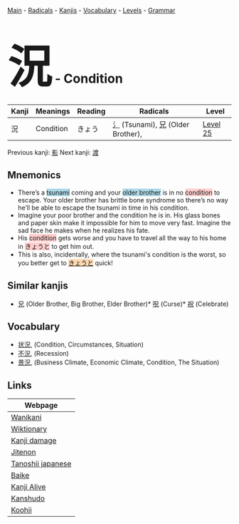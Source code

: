 <style> bigfont {font-size: 100px}</style>
[Main](../index.md) -
[Radicals](../radicals.md) -
[Kanjis](../kanjis.md) -
[Vocabulary](../vocabulary.md) -
[Levels](../levels.md) -
[Grammar](../grammar.md)
# <bigfont> 況</bigfont> - Condition 

| Kanji | Meanings | Reading | Radicals | Level |
| --- | --- | --- | --- | --- |
| 況 | Condition | きょう | [氵](../radicals/氵.md) (Tsunami), [兄](../radicals/兄.md) (Older Brother),  | [Level 25](../levels/wk_level25.md) |

Previous kanji: [影](影.md) Next kanji: [渡](渡.md) 

## Mnemonics
 * There’s a <span style="background-color:#ADD8E6"> tsunami</span> coming and your <span style="background-color:#ADD8E6"> older brother</span> is in no <span style="background-color:#ffcccb"> condition</span> to escape. Your older brother has brittle bone syndrome so there’s no way he’ll be able to escape the tsunami in time in his condition.
* Imagine your poor brother and the condition he is in. His glass bones and paper skin make it impossible for him to move very fast. Imagine the sad face he makes when he realizes his fate.
* His <span style="background-color:#ffcccb"> condition</span> gets worse and you have to travel all the way to his home in <span style="background-color:#ffcccb"> きょうと</span> to get him out.
* This is also, incidentally, where the tsunami's condition is the worst, so you better get to <span style="background-color:#fed8b1"> [きょうと](https://jisho.org/search/きょうと)</span> quick!


## Similar kanjis
 * [兄](兄.md) (Older Brother, Big Brother, Elder Brother)* [呪](呪.md) (Curse)* [祝](祝.md) (Celebrate)


## Vocabulary
 * [状況](../vocabulary/況.md), (Condition, Circumstances, Situation)
* [不況](../vocabulary/況.md), (Recession)
* [景況](../vocabulary/況.md), (Business Climate, Economic Climate, Condition, The Situation)



## Links 

| Webpage |
| --- |
| [Wanikani          ](https://www.wanikani.com/kanji/況) |
| [Wiktionary        ](https://en.wiktionary.org/wiki/況) |
| [Kanji damage      ](http://www.kanjidamage.com/kanji/search?utf8=✓&q=況) |
| [Jitenon           ](https://jitenon.com/kanji/況) |
| [Tanoshii japanese ](https://www.tanoshiijapanese.com/dictionary/kanji.cfm?k=況) |
| [Baike             ](https://baike.baidu.com/item/況) |
| [Kanji Alive       ](https://app.kanjialive.com/況) |
| [Kanshudo          ](https://www.kanshudo.com/searchmn?q=況) |
| [Koohii            ](https://kanji.koohii.com/study/kanji/況) |
